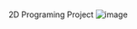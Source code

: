 # 
 2D Programing Project
![image](https://github.com/user-attachments/assets/bada05ca-8177-410a-8640-43c5472acb3a)
